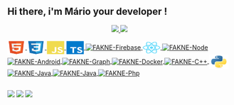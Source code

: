 ## Hi there, i'm Mário your developer !
<div align="center">
  <a href="https://github.com/FAKNE">
  <img height="170em" src="https://github-readme-stats.vercel.app/api?username=FAKNE&show_icons=true&theme=gruvbox&include_all_commits=true&count_private=true&bg_color=151515&text_color=9f9f9f&border_color=30363d&hide=stars"/>
  <img height="170em" src="https://github-readme-stats.vercel.app/api/top-langs/?username=rafaballerini&layout=compact&langs_count=7&theme=gruvbox&bg_color=151515&text_color=9f9f9f&border_color=30363d"/>
</div>
 
<div style="display: inline_block"><br>
  <img align="center" alt="FAKNE-HTML" height="30" width="40" src="https://raw.githubusercontent.com/devicons/devicon/master/icons/html5/html5-original.svg">
  <img align="center" alt="FAKNE-CSS" height="30" width="40" src="https://raw.githubusercontent.com/devicons/devicon/master/icons/css3/css3-original.svg">
  <img align="center" alt="FAKNE-Js" height="30" width="40" src="https://raw.githubusercontent.com/devicons/devicon/master/icons/javascript/javascript-plain.svg">
  <img align="center" alt="FAKNE-Ts" height="30" width="40" src="https://raw.githubusercontent.com/devicons/devicon/master/icons/typescript/typescript-plain.svg">
  <img align="center" alt="FAKNE-Firebase" height="30" width="40" src="https://cdn.jsdelivr.net/gh/devicons/devicon/icons/firebase/firebase-plain.svg" />
  <img align="center" alt="FAKNE-React" height="30" width="40" src="https://raw.githubusercontent.com/devicons/devicon/master/icons/react/react-original.svg">
  <img  align="center" alt="FAKNE-Node" height="30" width="40" src="https://cdn.jsdelivr.net/gh/devicons/devicon/icons/nodejs/nodejs-original.svg" />
  <img align="center" alt="FAKNE-Android" height="33" width="43" src="https://cdn.jsdelivr.net/gh/devicons/devicon/icons/android/android-plain.svg" />
  <img align="center" alt="FAKNE-Graph" height="30" width="40" src="https://cdn.jsdelivr.net/gh/devicons/devicon/icons/graphql/graphql-plain.svg" />
  <img align="center" alt="FAKNE-Docker" height="43" width="53" src="https://cdn.jsdelivr.net/gh/devicons/devicon/icons/docker/docker-original.svg" />
  <img align="center" alt="FAKNE-C++" height="30" width="40" src="https://cdn.jsdelivr.net/gh/devicons/devicon/icons/cplusplus/cplusplus-original.svg" />
  <img align="center" alt="FAKNE-Python" height="33" width="43" src="https://raw.githubusercontent.com/devicons/devicon/master/icons/python/python-original.svg">
  <img align="center" alt="FAKNE-Java" height="32" width="42" src="https://cdn.jsdelivr.net/gh/devicons/devicon/icons/java/java-original.svg" />
  <img align="center" alt="FAKNE-Java" height="30" width="40" src="https://cdn.jsdelivr.net/gh/devicons/devicon/icons/spring/spring-original.svg" />
  <img align="center" alt="FAKNE-Php" height="45" width="55" src="https://cdn.jsdelivr.net/gh/devicons/devicon/icons/php/php-original.svg" />
</div>
  
  ##
  
<div> 
  <a href="https://www.linkedin.com/in/rafaella-ballerini-45875016a" target="_blank"><img src="https://img.shields.io/badge/-LinkedIn-%230077B5?style=for-the-badge&logo=linkedin&logoColor=white" target="_blank"></a> 
   <a href = "mailto:daltondionisio@gmail.com"><img src="https://img.shields.io/badge/-Gmail-%23333?style=for-the-badge&logo=gmail&logoColor=white" target="_blank"></a>
  <a href="https://instagram.com/f.a.k.n.e_mario" target="_blank"><img src="https://img.shields.io/badge/-Instagram-%23E4405F?style=for-the-badge&logo=instagram&logoColor=white" target="_blank"></a>
</div>
